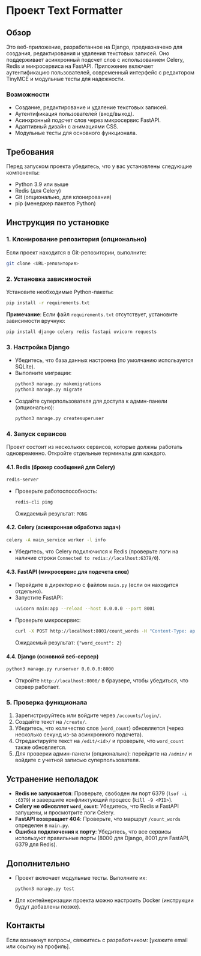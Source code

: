 # Проект Text Formatter

## Обзор
Это веб-приложение, разработанное на Django, предназначено для создания, редактирования и удаления текстовых записей. Оно поддерживает асинхронный подсчет слов с использованием Celery, Redis и микросервиса на FastAPI. Приложение включает аутентификацию пользователей, современный интерфейс с редактором TinyMCE и модульные тесты для надежности.

### Возможности
- Создание, редактирование и удаление текстовых записей.
- Аутентификация пользователей (вход/выход).
- Асинхронный подсчет слов через микросервис FastAPI.
- Адаптивный дизайн с анимациями CSS.
- Модульные тесты для основного функционала.

## Требования
Перед запуском проекта убедитесь, что у вас установлены следующие компоненты:
- Python 3.9 или выше
- Redis (для Celery)
- Git (опционально, для клонирования)
- pip (менеджер пакетов Python)

## Инструкция по установке

### 1. Клонирование репозитория (опционально)
Если проект находится в Git-репозитории, выполните:
```bash
git clone <URL-репозитория>
```

### 2. Установка зависимостей
Установите необходимые Python-пакеты:
```bash
pip install -r requirements.txt
```
**Примечание**: Если файл `requirements.txt` отсутствует, установите зависимости вручную:
```bash
pip install django celery redis fastapi uvicorn requests
```

### 3. Настройка Django
- Убедитесь, что база данных настроена (по умолчанию используется SQLite).
- Выполните миграции:
  ```bash
  python3 manage.py makemigrations
  python3 manage.py migrate
  ```
- Создайте суперпользователя для доступа к админ-панели (опционально):
  ```bash
  python3 manage.py createsuperuser
  ```

### 4. Запуск сервисов
Проект состоит из нескольких сервисов, которые должны работать одновременно. Откройте отдельные терминалы для каждого.

#### 4.1. Redis (брокер сообщений для Celery)
```bash
redis-server
```
- Проверьте работоспособность:
  ```bash
  redis-cli ping
  ```
  Ожидаемый результат: `PONG`

#### 4.2. Celery (асинхронная обработка задач)
```bash
celery -A main_service worker -l info
```
- Убедитесь, что Celery подключился к Redis (проверьте логи на наличие строки `Connected to redis://localhost:6379/0`).

#### 4.3. FastAPI (микросервис для подсчета слов)
- Перейдите в директорию с файлом `main.py` (если он находится отдельно).
- Запустите FastAPI:
  ```bash
  uvicorn main:app --reload --host 0.0.0.0 --port 8001
  ```
- Проверьте микросервис:
  ```bash
  curl -X POST http://localhost:8001/count_words -H "Content-Type: application/json" -d '{"content": "Это тест"}'
  ```
  Ожидаемый результат: `{"word_count": 2}`

#### 4.4. Django (основной веб-сервер)
```bash
python3 manage.py runserver 0.0.0.0:8000
```
- Откройте `http://localhost:8000/` в браузере, чтобы убедиться, что сервер работает.

### 5. Проверка функционала
1. Зарегистрируйтесь или войдите через `/accounts/login/`.
2. Создайте текст на `/create/`.
3. Убедитесь, что количество слов (`word_count`) обновляется (через несколько секунд из-за асинхронного подсчета).
4. Отредактируйте текст на `/edit/<id>/` и проверьте, что `word_count` также обновляется.
5. Для проверки админ-панели (опционально): перейдите на `/admin/` и войдите с учетной записью суперпользователя.

## Устранение неполадок
- **Redis не запускается**: Проверьте, свободен ли порт 6379 (`lsof -i :6379`) и завершите конфликтующий процесс (`kill -9 <PID>`).
- **Celery не обновляет `word_count`**: Убедитесь, что Redis и FastAPI запущены, и просмотрите логи Celery.
- **FastAPI возвращает 404**: Проверьте, что маршрут `/count_words` определен в `main.py`.
- **Ошибка подключения к порту**: Убедитесь, что все сервисы используют правильные порты (8000 для Django, 8001 для FastAPI, 6379 для Redis).

## Дополнительно
- Проект включает модульные тесты. Выполните их:
  ```bash
  python3 manage.py test
  ```
- Для контейнеризации проекта можно настроить Docker (инструкции будут добавлены позже).

## Контакты
Если возникнут вопросы, свяжитесь с разработчиком: [укажите email или ссылку на профиль].